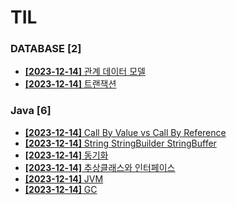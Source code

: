 # TIL
 
### DATABASE [2]
- [**[2023-12-14]**  관계 데이터 모델](https://github.com/A-lass/TIL/blob/main/DATABASE/관계_데이터_모델.md)
- [**[2023-12-14]**  트랜잭션](https://github.com/A-lass/TIL/blob/main/DATABASE/트랜잭션.md)
### Java [6]
- [**[2023-12-14]**  Call By Value vs Call By Reference](https://github.com/A-lass/TIL/blob/main/Java/Call_By_Value_vs_Call_By_Reference.md)
- [**[2023-12-14]**  String StringBuilder StringBuffer](https://github.com/A-lass/TIL/blob/main/Java/String_StringBuilder_StringBuffer.md)
- [**[2023-12-14]**  동기화](https://github.com/A-lass/TIL/blob/main/Java/동기화.md)
- [**[2023-12-14]**  추상클래스와 인터페이스](https://github.com/A-lass/TIL/blob/main/Java/추상클래스와_인터페이스.md)
- [**[2023-12-14]**  JVM](https://github.com/A-lass/TIL/blob/main/Java/JVM.md)
- [**[2023-12-14]**  GC](https://github.com/A-lass/TIL/blob/main/Java/GC.md)
